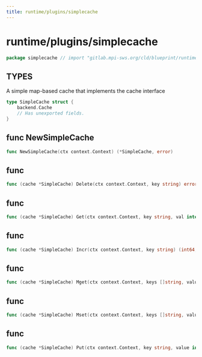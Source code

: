 ```yaml
---
title: runtime/plugins/simplecache
---
```

# runtime/plugins/simplecache
```go
package simplecache // import "gitlab.mpi-sws.org/cld/blueprint/runtime/plugins/simplecache"
```

## TYPES

A simple map-based cache that implements the cache interface
```go
type SimpleCache struct {
	backend.Cache
	// Has unexported fields.
}
```
## func NewSimpleCache
```go
func NewSimpleCache(ctx context.Context) (*SimpleCache, error)
```

## func 
```go
func (cache *SimpleCache) Delete(ctx context.Context, key string) error
```

## func 
```go
func (cache *SimpleCache) Get(ctx context.Context, key string, val interface{}) error
```

## func 
```go
func (cache *SimpleCache) Incr(ctx context.Context, key string) (int64, error)
```

## func 
```go
func (cache *SimpleCache) Mget(ctx context.Context, keys []string, values []interface{}) error
```

## func 
```go
func (cache *SimpleCache) Mset(ctx context.Context, keys []string, values []interface{}) error
```

## func 
```go
func (cache *SimpleCache) Put(ctx context.Context, key string, value interface{}) error
```


